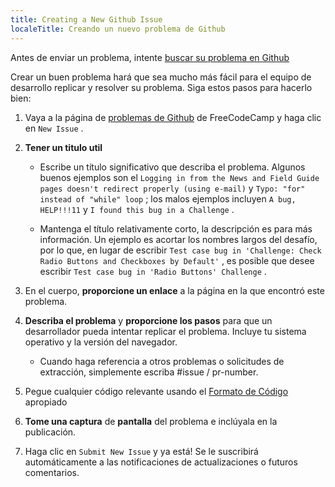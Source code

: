 ```yaml
---
title: Creating a New Github Issue
localeTitle: Creando un nuevo problema de Github
---
```

Antes de enviar un problema, intente [buscar su problema en Github](https://forum.freecodecamp.com/t/searching-for-existing-issues-in-github/18390)

Crear un buen problema hará que sea mucho más fácil para el equipo de desarrollo replicar y resolver su problema. Siga estos pasos para hacerlo bien:

1.  Vaya a la página de [problemas de Github](https://github.com/FreeCodeCamp/FreeCodeCamp/issues) de FreeCodeCamp y haga clic en `New Issue` .
    
2.  **Tener un titulo util**
    
    *   Escribe un título significativo que describa el problema. Algunos buenos ejemplos son el `Logging in from the News and Field Guide pages doesn't redirect properly (using e-mail)` y `Typo: "for" instead of "while" loop` ; los malos ejemplos incluyen `A bug, HELP!!!11` y `I found this bug in a Challenge` .
        
    *   Mantenga el título relativamente corto, la descripción es para más información. Un ejemplo es acortar los nombres largos del desafío, por lo que, en lugar de escribir `Test case bug in 'Challenge: Check Radio Buttons and Checkboxes by Default'` , es posible que desee escribir `Test case bug in 'Radio Buttons' Challenge` .
        
3.  En el cuerpo, **proporcione un enlace** a la página en la que encontró este problema.
    
4.  **Describa el problema** y **proporcione los pasos** para que un desarrollador pueda intentar replicar el problema. Incluye tu sistema operativo y la versión del navegador.
    
    *   Cuando haga referencia a otros problemas o solicitudes de extracción, simplemente escriba #issue / pr-number.
5.  Pegue cualquier código relevante usando el [Formato de Código](https://forum.freecodecamp.com/t/markdown-code-formatting/18391) apropiado
    
6.  **Tome una captura** de **pantalla** del problema e inclúyala en la publicación.
    
7.  Haga clic en `Submit New Issue` y ya está! Se le suscribirá automáticamente a las notificaciones de actualizaciones o futuros comentarios.